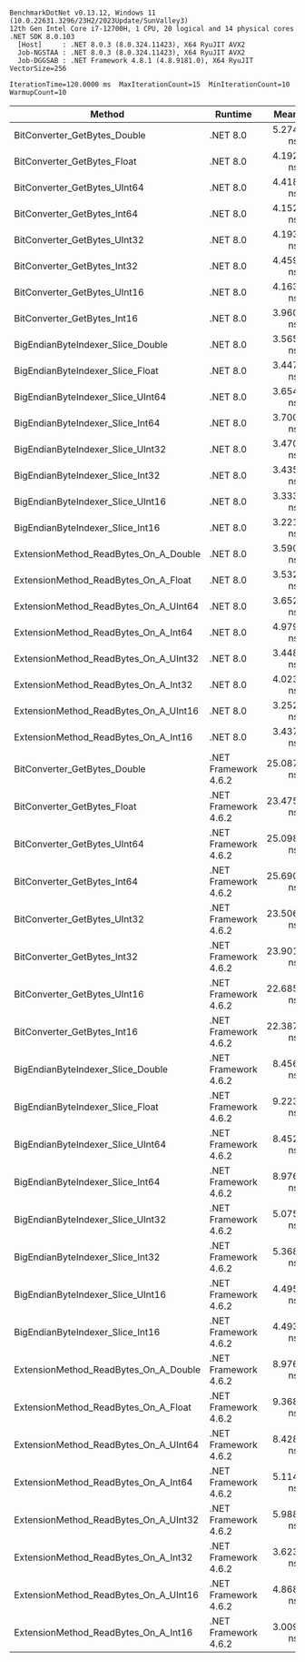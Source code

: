 ```

BenchmarkDotNet v0.13.12, Windows 11 (10.0.22631.3296/23H2/2023Update/SunValley3)
12th Gen Intel Core i7-12700H, 1 CPU, 20 logical and 14 physical cores
.NET SDK 8.0.103
  [Host]     : .NET 8.0.3 (8.0.324.11423), X64 RyuJIT AVX2
  Job-NGSTAA : .NET 8.0.3 (8.0.324.11423), X64 RyuJIT AVX2
  Job-DGGSAB : .NET Framework 4.8.1 (4.8.9181.0), X64 RyuJIT VectorSize=256

IterationTime=120.0000 ms  MaxIterationCount=15  MinIterationCount=10  
WarmupCount=10  

```
| Method                                | Runtime              | Mean      | Error     | StdDev    | Ratio | RatioSD |
|-------------------------------------- |--------------------- |----------:|----------:|----------:|------:|--------:|
| BitConverter_GetBytes_Double          | .NET 8.0             |  5.274 ns | 0.7837 ns | 0.7331 ns |  1.45 |    0.20 |
| BitConverter_GetBytes_Float           | .NET 8.0             |  4.192 ns | 0.1173 ns | 0.0776 ns |  1.15 |    0.05 |
| BitConverter_GetBytes_UInt64          | .NET 8.0             |  4.418 ns | 0.1473 ns | 0.1378 ns |  1.21 |    0.04 |
| BitConverter_GetBytes_Int64           | .NET 8.0             |  4.152 ns | 0.1218 ns | 0.1017 ns |  1.14 |    0.04 |
| BitConverter_GetBytes_UInt32          | .NET 8.0             |  4.193 ns | 0.1222 ns | 0.1083 ns |  1.15 |    0.05 |
| BitConverter_GetBytes_Int32           | .NET 8.0             |  4.459 ns | 0.1980 ns | 0.1852 ns |  1.22 |    0.06 |
| BitConverter_GetBytes_UInt16          | .NET 8.0             |  4.163 ns | 0.1674 ns | 0.1566 ns |  1.15 |    0.06 |
| BitConverter_GetBytes_Int16           | .NET 8.0             |  3.960 ns | 0.1884 ns | 0.1762 ns |  1.08 |    0.05 |
| BigEndianByteIndexer_Slice_Double     | .NET 8.0             |  3.565 ns | 0.1216 ns | 0.1078 ns |  0.98 |    0.04 |
| BigEndianByteIndexer_Slice_Float      | .NET 8.0             |  3.447 ns | 0.1055 ns | 0.0762 ns |  0.94 |    0.04 |
| BigEndianByteIndexer_Slice_UInt64     | .NET 8.0             |  3.654 ns | 0.1161 ns | 0.1029 ns |  1.00 |    0.00 |
| BigEndianByteIndexer_Slice_Int64      | .NET 8.0             |  3.700 ns | 0.1171 ns | 0.1096 ns |  1.01 |    0.03 |
| BigEndianByteIndexer_Slice_UInt32     | .NET 8.0             |  3.470 ns | 0.0981 ns | 0.0649 ns |  0.95 |    0.04 |
| BigEndianByteIndexer_Slice_Int32      | .NET 8.0             |  3.435 ns | 0.1074 ns | 0.0711 ns |  0.94 |    0.04 |
| BigEndianByteIndexer_Slice_UInt16     | .NET 8.0             |  3.333 ns | 0.1446 ns | 0.1207 ns |  0.91 |    0.04 |
| BigEndianByteIndexer_Slice_Int16      | .NET 8.0             |  3.221 ns | 0.1058 ns | 0.0990 ns |  0.88 |    0.03 |
| ExtensionMethod_ReadBytes_On_A_Double | .NET 8.0             |  3.590 ns | 0.1096 ns | 0.0793 ns |  0.98 |    0.03 |
| ExtensionMethod_ReadBytes_On_A_Float  | .NET 8.0             |  3.532 ns | 0.0776 ns | 0.0406 ns |  0.96 |    0.03 |
| ExtensionMethod_ReadBytes_On_A_UInt64 | .NET 8.0             |  3.652 ns | 0.1379 ns | 0.1290 ns |  1.00 |    0.05 |
| ExtensionMethod_ReadBytes_On_A_Int64  | .NET 8.0             |  4.979 ns | 0.1433 ns | 0.1271 ns |  1.36 |    0.06 |
| ExtensionMethod_ReadBytes_On_A_UInt32 | .NET 8.0             |  3.448 ns | 0.1058 ns | 0.0883 ns |  0.94 |    0.04 |
| ExtensionMethod_ReadBytes_On_A_Int32  | .NET 8.0             |  4.023 ns | 0.1202 ns | 0.0869 ns |  1.10 |    0.04 |
| ExtensionMethod_ReadBytes_On_A_UInt16 | .NET 8.0             |  3.252 ns | 0.0501 ns | 0.0298 ns |  0.89 |    0.03 |
| ExtensionMethod_ReadBytes_On_A_Int16  | .NET 8.0             |  3.437 ns | 0.0819 ns | 0.0487 ns |  0.94 |    0.04 |
| BitConverter_GetBytes_Double          | .NET Framework 4.6.2 | 25.087 ns | 0.5217 ns | 0.3451 ns |  6.85 |    0.27 |
| BitConverter_GetBytes_Float           | .NET Framework 4.6.2 | 23.475 ns | 0.4910 ns | 0.3248 ns |  6.41 |    0.23 |
| BitConverter_GetBytes_UInt64          | .NET Framework 4.6.2 | 25.098 ns | 0.4347 ns | 0.2587 ns |  6.85 |    0.23 |
| BitConverter_GetBytes_Int64           | .NET Framework 4.6.2 | 25.690 ns | 0.5562 ns | 0.5203 ns |  7.04 |    0.25 |
| BitConverter_GetBytes_UInt32          | .NET Framework 4.6.2 | 23.506 ns | 0.4769 ns | 0.2838 ns |  6.42 |    0.26 |
| BitConverter_GetBytes_Int32           | .NET Framework 4.6.2 | 23.901 ns | 0.4982 ns | 0.3295 ns |  6.53 |    0.17 |
| BitConverter_GetBytes_UInt16          | .NET Framework 4.6.2 | 22.685 ns | 0.5153 ns | 0.4568 ns |  6.21 |    0.20 |
| BitConverter_GetBytes_Int16           | .NET Framework 4.6.2 | 22.387 ns | 0.4788 ns | 0.4479 ns |  6.13 |    0.24 |
| BigEndianByteIndexer_Slice_Double     | .NET Framework 4.6.2 |  8.456 ns | 0.2696 ns | 0.2105 ns |  2.31 |    0.08 |
| BigEndianByteIndexer_Slice_Float      | .NET Framework 4.6.2 |  9.223 ns | 0.3414 ns | 0.3194 ns |  2.51 |    0.11 |
| BigEndianByteIndexer_Slice_UInt64     | .NET Framework 4.6.2 |  8.452 ns | 1.0982 ns | 1.0273 ns |  2.35 |    0.26 |
| BigEndianByteIndexer_Slice_Int64      | .NET Framework 4.6.2 |  8.976 ns | 0.6644 ns | 0.5890 ns |  2.46 |    0.17 |
| BigEndianByteIndexer_Slice_UInt32     | .NET Framework 4.6.2 |  5.075 ns | 0.2590 ns | 0.2423 ns |  1.39 |    0.08 |
| BigEndianByteIndexer_Slice_Int32      | .NET Framework 4.6.2 |  5.368 ns | 0.3863 ns | 0.3614 ns |  1.46 |    0.10 |
| BigEndianByteIndexer_Slice_UInt16     | .NET Framework 4.6.2 |  4.495 ns | 0.3348 ns | 0.3132 ns |  1.24 |    0.08 |
| BigEndianByteIndexer_Slice_Int16      | .NET Framework 4.6.2 |  4.493 ns | 0.4945 ns | 0.4625 ns |  1.24 |    0.14 |
| ExtensionMethod_ReadBytes_On_A_Double | .NET Framework 4.6.2 |  8.976 ns | 0.5083 ns | 0.4506 ns |  2.46 |    0.14 |
| ExtensionMethod_ReadBytes_On_A_Float  | .NET Framework 4.6.2 |  9.368 ns | 0.3064 ns | 0.2866 ns |  2.57 |    0.12 |
| ExtensionMethod_ReadBytes_On_A_UInt64 | .NET Framework 4.6.2 |  8.428 ns | 0.2443 ns | 0.2285 ns |  2.30 |    0.08 |
| ExtensionMethod_ReadBytes_On_A_Int64  | .NET Framework 4.6.2 |  5.114 ns | 0.1359 ns | 0.1205 ns |  1.40 |    0.05 |
| ExtensionMethod_ReadBytes_On_A_UInt32 | .NET Framework 4.6.2 |  5.988 ns | 0.5526 ns | 0.5169 ns |  1.64 |    0.16 |
| ExtensionMethod_ReadBytes_On_A_Int32  | .NET Framework 4.6.2 |  3.623 ns | 0.1457 ns | 0.1363 ns |  1.00 |    0.04 |
| ExtensionMethod_ReadBytes_On_A_UInt16 | .NET Framework 4.6.2 |  4.868 ns | 0.2189 ns | 0.2048 ns |  1.33 |    0.07 |
| ExtensionMethod_ReadBytes_On_A_Int16  | .NET Framework 4.6.2 |  3.009 ns | 0.1181 ns | 0.1047 ns |  0.82 |    0.03 |
